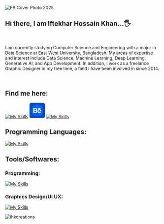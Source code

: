 ![FB Cover Photo 2025](https://github.com/user-attachments/assets/a91c1f74-810b-4624-bb3c-592f4622c61c)

## Hi there, I am Iftekhar Hossain Khan...🖐
<br/>

I am currently studying Computer Science and Engineering with a major in Data Science at East West University, Bangladesh.
My areas of expertise and interest include Data Science, Machine Learning, Deep Learning, Generative AI, and App Development.
In addition, I work as a freelance Graphic Designer in my free time, a field I have been involved in since 2014.


<br/>

## Find me here:

[![My Skills](https://skillicons.dev/icons?i=linkedin)][linkedin]
[<img alt="Behance" width="50px" src="assets/behance.png"/>][behance]
[![My Skills](https://skillicons.dev/icons?i=stackoverflow)][stackoverflow]

## Programming Languages:
[![My Skills](https://skillicons.dev/icons?i=c,cpp,java,python,javascript,dart,html,css&theme=light)](https://ihkcreations.github.io/testHTML/)

## Tools/Softwares:
### Programming:
[![My Skills](https://skillicons.dev/icons?i=androidstudio,firebase,flutter,idea,anaconda,vscode,mysql,git)](https://ihkcreations.github.io/testHTML/)
### Graphics Design/UI UX:
[![My Skills](https://skillicons.dev/icons?i=ps,ai,pr,ae,figma,blender)](https://ihkcreations.github.io/testHTML/)

<p align="left"> <img src="https://komarev.com/ghpvc/?username=ihkcreations&label=Profile%20views&color=ca4c0b&style=flat" alt="ihkcreations" /> </p>





[behance]: https://www.behance.net/ihkcreations
[discord]: https://discord.com/users/647492745228845118
[linkedin]: https://www.linkedin.com/in/ihkcreations/
[stackoverflow]: https://stackoverflow.com/users/22533372/cpwalker


